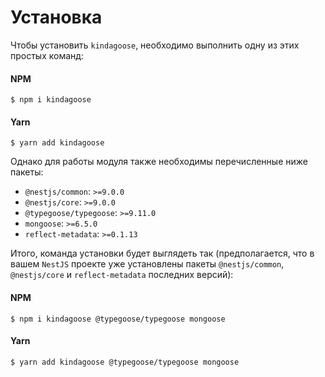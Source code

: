 # Установка

Чтобы установить `kindagoose`, необходимо выполнить одну из этих простых команд:

#### NPM

```shell
$ npm i kindagoose
```

#### Yarn

```shell
$ yarn add kindagoose
```

Однако для работы модуля также необходимы перечисленные ниже пакеты:

* `@nestjs/common`: `>=9.0.0`
* `@nestjs/core`: `>=9.0.0`
* `@typegoose/typegoose`: `>=9.11.0`
* `mongoose`: `>=6.5.0`
* `reflect-metadata`: `>=0.1.13`

Итого, команда установки будет выглядеть так (предполагается, что в вашем `NestJS` проекте уже установлены пакеты
`@nestjs/common`, `@nestjs/core` и `reflect-metadata` последних версий):

#### NPM

```shell
$ npm i kindagoose @typegoose/typegoose mongoose
```

#### Yarn

```shell
$ yarn add kindagoose @typegoose/typegoose mongoose
```
